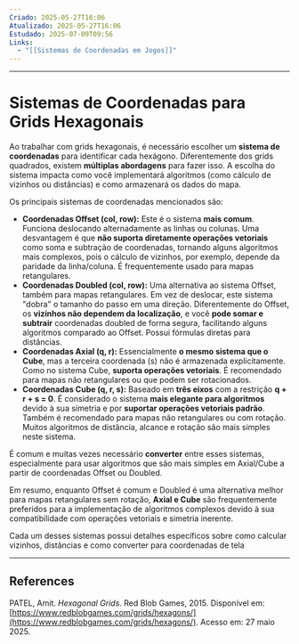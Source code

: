 ```yaml
---
Criado: 2025-05-27T16:06
Atualizado: 2025-05-27T16:06
Estudado: 2025-07-09T09:56
Links:
  - "[[Sistemas de Coordenadas em Jogos]]"
---
```

---
# Sistemas de Coordenadas para Grids Hexagonais

Ao trabalhar com grids hexagonais, é necessário escolher um **sistema de coordenadas** para identificar cada hexágono. Diferentemente dos grids quadrados, existem **múltiplas abordagens** para fazer isso. A escolha do sistema impacta como você implementará algoritmos (como cálculo de vizinhos ou distâncias) e como armazenará os dados do mapa.

Os principais sistemas de coordenadas mencionados são:

*   **Coordenadas Offset (col, row):** Este é o sistema **mais comum**. Funciona deslocando alternadamente as linhas ou colunas. Uma desvantagem é que **não suporta diretamente operações vetoriais** como soma e subtração de coordenadas, tornando alguns algoritmos mais complexos, pois o cálculo de vizinhos, por exemplo, depende da paridade da linha/coluna. É frequentemente usado para mapas retangulares.
*   **Coordenadas Doubled (col, row):** Uma alternativa ao sistema Offset, também para mapas retangulares. Em vez de deslocar, este sistema "dobra" o tamanho do passo em uma direção. Diferentemente do Offset, os **vizinhos não dependem da localização**, e você **pode somar e subtrair** coordenadas doubled de forma segura, facilitando alguns algoritmos comparado ao Offset. Possui fórmulas diretas para distâncias.
*   **Coordenadas Axial (q, r):** Essencialmente **o mesmo sistema que o Cube**, mas a terceira coordenada (s) não é armazenada explicitamente. Como no sistema Cube, **suporta operações vetoriais**. É recomendado para mapas não retangulares ou que podem ser rotacionados.
*   **Coordenadas Cube (q, r, s):** Baseado em **três eixos** com a restrição **q + r + s = 0**. É considerado o sistema **mais elegante para algoritmos** devido à sua simetria e por **suportar operações vetoriais padrão**. Também é recomendado para mapas não retangulares ou com rotação. Muitos algoritmos de distância, alcance e rotação são mais simples neste sistema.

É comum e muitas vezes necessário **converter** entre esses sistemas, especialmente para usar algoritmos que são mais simples em Axial/Cube a partir de coordenadas Offset ou Doubled.

Em resumo, enquanto Offset é comum e Doubled é uma alternativa melhor para mapas retangulares sem rotação, **Axial e Cube** são frequentemente preferidos para a implementação de algoritmos complexos devido à sua compatibilidade com operações vetoriais e simetria inerente.

Cada um desses sistemas possui detalhes específicos sobre como calcular vizinhos, distâncias e como converter para coordenadas de tela

---
## References

PATEL, Amit. _Hexagonal Grids_. Red Blob Games, 2015. Disponível em: [https://www.redblobgames.com/grids/hexagons/](https://www.redblobgames.com/grids/hexagons/). Acesso em: 27 maio 2025.